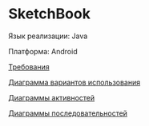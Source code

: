 # SketchBook

Язык реализации: Java

Платформа: Android

[Требования](docs/requirementsDoc/srs.md)

[Диаграмма вариантов использования](docs/diagramsDoc/useCase.md)

[Диаграммы активностей](docs/diagramsDoc/activity.md)

[Диаграммы последовательностей](docs/diagramsDoc/sequence.md)
